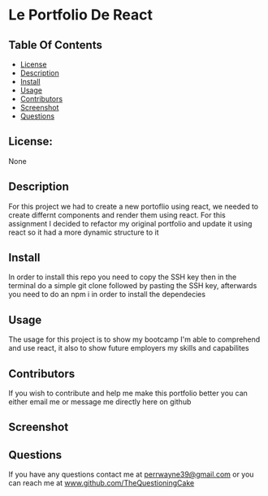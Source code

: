 # Le Portfolio De React

## Table Of Contents

- [License](#license)
- [Description](#description)
- [Install](#install)
- [Usage](#usage)
- [Contributors](#contributors)
- [Screenshot](#screenshot)
- [Questions](#questions)

## License: 
None

## Description
For this project we had to create a new portoflio using react, we needed to create differnt components and render them using react. For this assignment I decided to refactor my original portfolio and update it using react so it had a more dynamic structure to it

## Install
In order to install this repo you need to copy the SSH key then in the terminal do a simple git clone followed by pasting the SSH key, afterwards you need to do an npm i in order to install the dependecies 

## Usage
The usage for this project is to show my bootcamp I'm able to comprehend and use react, it also to show future employers my skills and capabilites

## Contributors
If you wish to contribute and help me make this portfolio better you can either email me or message me directly here on github

## Screenshot

## Questions
If you have any questions contact me at perrwayne39@gmail.com or you can reach me at www.github.com/TheQuestioningCake
